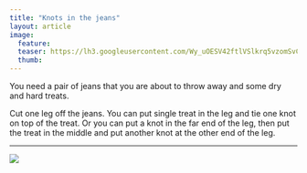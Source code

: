 ```yaml
---
title: "Knots in the jeans"
layout: article
image:
  feature:
  teaser: https://lh3.googleusercontent.com/Wy_uOESV42ftlVSlkrq5vzomSvCLT41BhqLuyAkVji4=w245
  thumb:
---
```


You need a pair of jeans that you are about to throw away and some dry and hard treats.

Cut one leg off the jeans. You can put single treat in the leg and tie one knot on top of the treat. Or you can put a knot in the far end of the leg, then put the treat in the middle and put another knot at the other end of the leg.

---

[![](https://lh3.googleusercontent.com/yV6J3lK5mA_aTSiwER_BLF_CrsbM3niXe71s97kHww4=w800)](https://lh3.googleusercontent.com/yV6J3lK5mA_aTSiwER_BLF_CrsbM3niXe71s97kHww4=s0)
